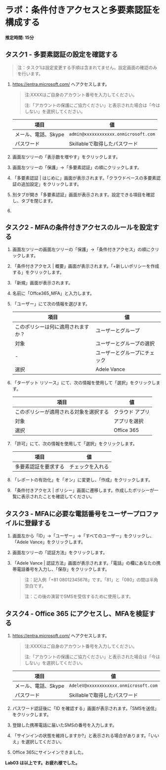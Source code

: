 # ラボ：条件付きアクセスと多要素認証を構成する

#### 推定時間: 15分

## タスク1 - 多要素認証の設定を確認する

> 注：タスク1は設定変更する手順は含まれてません。設定画面の確認のみを行います。

1. https://entra.microsoft.com/ へアクセスします。

   > 注:XXXXはご自身のアカウント番号を入力してください。
   >
   > 注:「アカウントの保護にご協力ください」と表示された場合は「今はしない」を選択してください。

   | 項目                | 値                                   |
   | ------------------- | ------------------------------------ |
   | メール、電話、Skype | `admin@xxxxxxxxxxxx.onmicrosoft.com` |
   | パスワード          | Skillableで取得したパスワード        |

2. 画面左ツリーの「表示数を増やす」をクリックします。

3. 画面左ツリーの「保護」→「多要素認証」の順にクリックします。

4. 「多要素認証 | はじめに」画面が表示されます。「クラウドベースの多要素認証の追加設定」をクリックします。

5. 別タブが開き「多要素認証」画面が表示されます。設定できる項目を確認し、タブを閉じます。

6. 

   

## タスク2 - MFAの条件付きアクセスのルールを設定する

1. 画面左ツリーの画面左ツリーの「保護」→「条件付きアクセス」の順にクリックします。

3. 「条件付きアクセス | 概要」画面が表示されます。「+新しいポリシーを作成する」をクリックします。

4. 「新規」画面が表示されます。

4. 名前に「Offce365_MFA」と入力します。

5. 「ユーザー」にて次の情報を選びます。

   | 項目                               | 値                           |
   | ---------------------------------- | ---------------------------- |
   | このポリシーは何に適用されますか？ | ユーザーとグループ           |
   | 対象                               | ユーザーとグループの選択     |
   | -                                  | ユーザーとグループにチェック |
   | 選択                               | Adele Vance                  |

7. 「ターゲット リソース」にて、次の情報を使用して「選択」をクリックします。

   | 項目                                   | 値              |
   | -------------------------------------- | --------------- |
   | このポリシーが適用される対象を選択する | クラウド アプリ |
   | 対象                                   | アプリを選択    |
   | 選択                                   | Office 365      |

8. 「許可」にて、次の情報を使用して「選択」をクリックします。

   | 項目                 | 値               |
   | -------------------- | ---------------- |
   | 多要素認証を要求する | チェックを入れる |

9. 「レポートの有効化」を「オン」に変更し、「作成」をクリックします。

10. 「条件付きアクセス | ポリシー」画面に遷移します。作成したポリシーが一覧に表示されたことを確認してください。

    

    

## タスク3 - MFAに必要な電話番号をユーザープロファイルに登録する

1. 画面左から「ID」→「ユーザー」→「すべてのユーザー」をクリックし、「Adele Vance」をクリックします。

3. 画面左ツリーの「認証方法」をクリックします。

5. 「Adele Vance | 認証方法」画面が表示されます。「電話」の欄にあなたの携帯電話番号を入力し、「保存」をクリックします。

   > 注：記入例「+81 08012345678」です。「81」と「080」の間は半角空白です。
   >
   > 注：この後の演習でSMSを受信するために使用します。

   

## タスク4 - Office 365 にアクセスし、MFAを検証する

1. https://entra.microsoft.com/ へアクセスします。

   > 注:XXXXはご自身のアカウント番号を入力してください。
   >
   > 注:「アカウントの保護にご協力ください」と表示された場合は「今はしない」を選択してください。

   | 項目                | 値                                    |
   | ------------------- | ------------------------------------- |
   | メール、電話、Skype | `AdeleV@xxxxxxxxxxxx.onmicrosoft.com` |
   | パスワード          | Skillableで取得したパスワード         |

2. パスワード認証後に「ID を確認する」画面が表示されます。「SMSを送信」をクリックします。

3. 登録した携帯電話に届いたSMSの番号を入力します。

4. 「サインインの状態を維持しますか?」と表示される場合があります。「いいえ」を選択してください。

5. Office 365にサインインできました。



**Lab03 は以上です。お疲れ様でした。**
